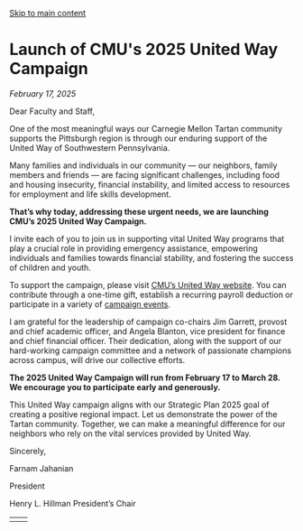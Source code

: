 [Skip to main content](https://www.cmu.edu/leadership/president/campus-comms/02-17-25#main-content)

# Launch of CMU's 2025 United Way Campaign

_February 17, 2025_

Dear Faculty and Staff,

One of the most meaningful ways our Carnegie Mellon Tartan community supports the Pittsburgh region is through our enduring support of the United Way of Southwestern Pennsylvania.

Many families and individuals in our community — our neighbors, family members and friends — are facing significant challenges, including food and housing insecurity, financial instability, and limited access to resources for employment and life skills development.

**That’s why today, addressing these urgent needs, we are launching CMU’s 2025 United Way Campaign.**

I invite each of you to join us in supporting vital United Way programs that play a crucial role in providing emergency assistance, empowering individuals and families towards financial stability, and fostering the success of children and youth.

To support the campaign, please visit [CMU’s United Way website](https://www.cmu.edu/hr/united-way/?utm_source=sfmc&utm_medium=email&utm_campaign=2025-02-17+United+Way+Campaign+Launch&utm_term=CMU%E2%80%99s+United+Way+website&utm_id=605769&sfmc_id=258311359). You can contribute through a one-time gift, establish a recurring payroll deduction or participate in a variety of [campaign events](https://www.cmu.edu/hr/).

I am grateful for the leadership of campaign co-chairs Jim Garrett, provost and chief academic officer, and Angela Blanton, vice president for finance and chief financial officer. Their dedication, along with the support of our hard-working campaign committee and a network of passionate champions across campus, will drive our collective efforts.

**The 2025 United Way Campaign will run from February 17 to March 28. We encourage you to participate early and generously.**

This United Way campaign aligns with our Strategic Plan 2025 goal of creating a positive regional impact. Let us demonstrate the power of the Tartan community. Together, we can make a meaningful difference for our neighbors who rely on the vital services provided by United Way.

Sincerely,

Farnam Jahanian

President

Henry L. Hillman President’s Chair

|     |     |
| --- | --- |
|  |  |
